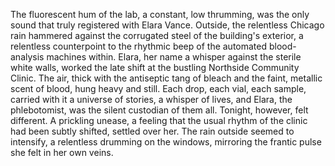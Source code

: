 The fluorescent hum of the lab, a constant, low thrumming, was the only sound that truly registered with Elara Vance.  Outside, the relentless Chicago rain hammered against the corrugated steel of the building's exterior, a relentless counterpoint to the rhythmic beep of the automated blood-analysis machines within.  Elara, her name a whisper against the sterile white walls, worked the late shift at the bustling Northside Community Clinic.  The air, thick with the antiseptic tang of bleach and the faint, metallic scent of blood, hung heavy and still.  Each drop, each vial, each sample, carried with it a universe of stories, a whisper of lives, and Elara, the phlebotomist, was the silent custodian of them all.  Tonight, however, felt different.  A prickling unease, a feeling that the usual rhythm of the clinic had been subtly shifted, settled over her.  The rain outside seemed to intensify, a relentless drumming on the windows, mirroring the frantic pulse she felt in her own veins.
